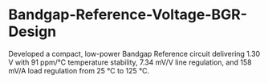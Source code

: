 # Bandgap-Reference-Voltage-BGR-Design
Developed a compact, low-power Bandgap Reference circuit delivering 1.30 V with 91 ppm/°C temperature stability, 7.34 mV/V line regulation, and 158 mV/A load regulation from 25 °C to 125 °C.
